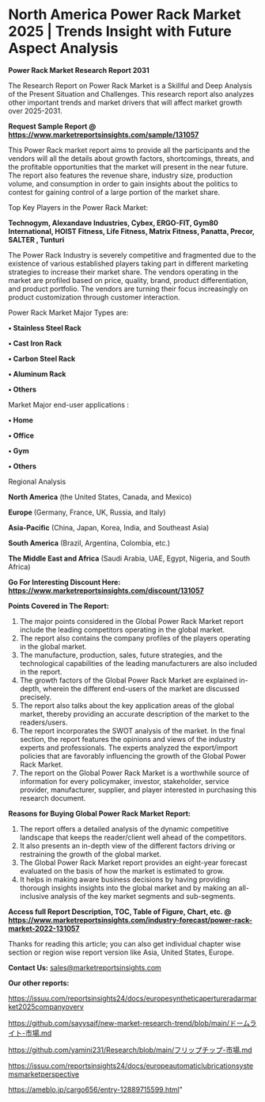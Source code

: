 # North America Power Rack Market 2025 | Trends Insight with Future Aspect Analysis

<strong>Power Rack Market Research Report 2031</strong>

The Research Report on Power Rack Market is a Skillful and Deep Analysis of the Present Situation and Challenges. This research report also analyzes other important trends and market drivers that will affect market growth over 2025-2031.

<strong>Request Sample Report @ <a href=https://www.marketreportsinsights.com/sample/131057>https://www.marketreportsinsights.com/sample/131057</a></strong>

This Power Rack market report aims to provide all the participants and the vendors will all the details about growth factors, shortcomings, threats, and the profitable opportunities that the market will present in the near future. The report also features the revenue share, industry size, production volume, and consumption in order to gain insights about the politics to contest for gaining control of a large portion of the market share.

Top Key Players in the Power Rack Market:

<strong>Technogym, Alexandave Industries, Cybex, ERGO-FIT, Gym80 International, HOIST Fitness, Life Fitness, Matrix Fitness, Panatta, Precor, SALTER , Tunturi</strong>

The Power Rack Industry is severely competitive and fragmented due to the existence of various established players taking part in different marketing strategies to increase their market share. The vendors operating in the market are profiled based on price, quality, brand, product differentiation, and product portfolio. The vendors are turning their focus increasingly on product customization through customer interaction.

Power Rack Market Major Types are:

<strong>• Stainless Steel Rack

• Cast Iron Rack

• Carbon Steel Rack

• Aluminum Rack

• Others</strong>

Market Major end-user applications :

<strong>• Home

• Office

• Gym

• Others</strong>

Regional Analysis

</u><strong><b>North America</b></strong> (the United States, Canada, and Mexico)

<strong><b>Europe </b></strong>(Germany, France, UK, Russia, and Italy)

<strong><b>Asia-Pacific</b></strong> (China, Japan, Korea, India, and Southeast Asia)

<strong><b>South America</b></strong> (Brazil, Argentina, Colombia, etc.)

<strong><b>The Middle East and Africa</b></strong> (Saudi Arabia, UAE, Egypt, Nigeria, and South Africa)

<strong>Go For Interesting Discount Here: <a href=https://www.marketreportsinsights.com/discount/131057>https://www.marketreportsinsights.com/discount/131057</a></strong>

<strong>Points Covered in The Report:</strong>
<ol>
  <li>The major points considered in the Global Power Rack Market report include the leading competitors operating in the global market.</li>
  <li>The report also contains the company profiles of the players operating in the global market.</li>
  <li>The manufacture, production, sales, future strategies, and the technological capabilities of the leading manufacturers are also included in the report.</li>
  <li>The growth factors of the Global Power Rack Market are explained in-depth, wherein the different end-users of the market are discussed precisely.</li>
  <li>The report also talks about the key application areas of the global market, thereby providing an accurate description of the market to the readers/users.</li>
  <li>The report incorporates the SWOT analysis of the market. In the final section, the report features the opinions and views of the industry experts and professionals. The experts analyzed the export/import policies that are favorably influencing the growth of the Global Power Rack Market.</li>
  <li>The report on the Global Power Rack Market is a worthwhile source of information for every policymaker, investor, stakeholder, service provider, manufacturer, supplier, and player interested in purchasing this research document.</li>
</ol>
<strong>Reasons for Buying Global Power Rack Market Report:</strong>

<ol>
  <li>The report offers a detailed analysis of the dynamic competitive landscape that keeps the reader/client well ahead of the competitors.</li>
  <li>It also presents an in-depth view of the different factors driving or restraining the growth of the global market.</li>
  <li>The Global Power Rack Market report provides an eight-year forecast evaluated on the basis of how the market is estimated to grow.</li>
  <li>It helps in making aware business decisions by having providing thorough insights insights into the global market and by making an all-inclusive analysis of the key market segments and sub-segments.</li>
</ol>
<strong>Access full Report Description, TOC, Table of Figure, Chart, etc. @ <a href=https://www.marketreportsinsights.com/industry-forecast/power-rack-market-2022-131057>https://www.marketreportsinsights.com/industry-forecast/power-rack-market-2022-131057</a></strong>


Thanks for reading this article; you can also get individual chapter wise section or region wise report version like Asia, United States, Europe.

<strong>Contact Us:</strong>
sales@marketreportsinsights.com

<strong>Our other reports:</strong>

<a href=https://issuu.com/reportsinsights24/docs/europesyntheticapertureradarmarket2025companyoverv>https://issuu.com/reportsinsights24/docs/europesyntheticapertureradarmarket2025companyoverv</a>

<a href=https://github.com/sayysaif/new-market-research-trend/blob/main/ドームライト-市場.md>https://github.com/sayysaif/new-market-research-trend/blob/main/ドームライト-市場.md</a>

<a href=https://github.com/yamini231/Research/blob/main/フリップチップ-市場.md>https://github.com/yamini231/Research/blob/main/フリップチップ-市場.md</a>

<a href=https://issuu.com/reportsinsights24/docs/europeautomaticlubricationsystemsmarketperspective>https://issuu.com/reportsinsights24/docs/europeautomaticlubricationsystemsmarketperspective</a>

<a href=https://ameblo.jp/cargo656/entry-12889715599.html>https://ameblo.jp/cargo656/entry-12889715599.html</a>"
